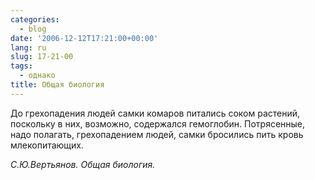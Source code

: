 ```yaml
---
categories:
  - blog
date: '2006-12-12T17:21:00+00:00'
lang: ru
slug: 17-21-00
tags:
  - однако
title: Общая биология
---
```




До грехопадения людей самки комаров питались соком растений, поскольку в них, возможно, содержался гемоглобин. Потрясенные, надо полагать, грехопадением людей, самки бросились пить кровь млекопитающих. 

_С.Ю.Вертьянов. Общая биология._